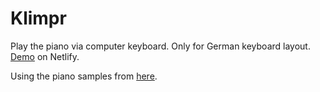 # Klimpr

Play the piano via computer keyboard. Only for German keyboard layout. [Demo](https://klimpr.netlify.com) on Netlify.

Using the piano samples from [here](https://github.com/nbrosowsky/tonejs-instruments).
